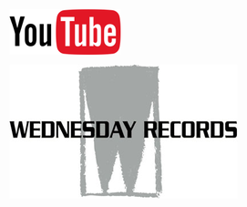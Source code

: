 
![YouTube Image](public/images/logo.png?raw=true)

![Wed Image](public/images/wed_records.jpg?raw=true)
